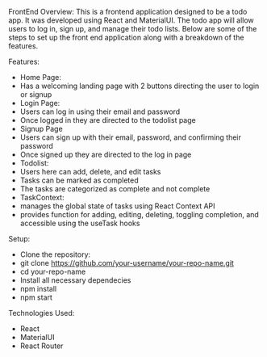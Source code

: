 FrontEnd Overview:
This is a frontend application designed to be a todo app. It was developed using React and MaterialUI. The todo app will allow users to log in, sign up, and manage their todo lists. Below are some of the steps to set up the front end application along with a breakdown of the features.

Features:
- Home Page:
-   Has a welcoming landing page with 2 buttons directing the user to login or signup
- Login Page:
-   Users can log in using their email and password
-   Once logged in they are directed to the todolist page
- Signup Page
-   Users can sign up with their email, password, and confirming their password
-   Once signed up they are directed to the log in page
- Todolist:
-   Users here can add, delete, and edit tasks
-   Tasks can be marked as completed
-   The tasks are categorized as complete and not complete
- TaskContext:
-   manages the global state of tasks using React Context API
-   provides function for adding, editing, deleting, toggling completion, and accessible using the useTask hooks

Setup:
- Clone the repository:
-   git clone https://github.com/your-username/your-repo-name.git
-   cd your-repo-name
- Install all necessary dependecies
-   npm install
-   npm start

Technologies Used:
- React
- MaterialUI
- React Router
